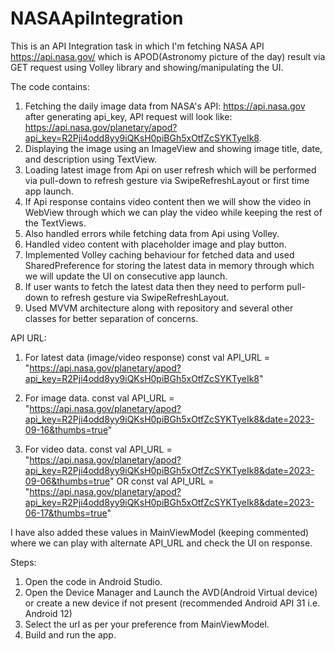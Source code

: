 # NASAApiIntegration
This is an API Integration task in which I'm fetching NASA API https://api.nasa.gov/ which is APOD(Astronomy picture of the day) result via GET request using Volley library and showing/manipulating the UI.

The code contains: 
1. Fetching the daily image data from NASA's API: https://api.nasa.gov after generating api_key, API request will look like: https://api.nasa.gov/planetary/apod?api_key=R2Pji4odd8yy9iQKsH0piBGh5xOtfZcSYKTyeIk8.
2. Displaying the image using an ImageView and showing image title, date, and description using TextView.
3. Loading latest image from Api on user refresh which will be performed via pull-down to refresh gesture via SwipeRefreshLayout or first time app launch.
4. If Api response contains video content then we will show the video in WebView through which we can play the video while keeping the rest of the TextViews.
5. Also handled errors while fetching data from Api using Volley.
6. Handled video content with placeholder image and play button.
7. Implemented Volley caching behaviour for fetched data and used SharedPreference for storing the latest data in memory through which we will update the UI on consecutive app launch.
8. If user wants to fetch the latest data then they need to perform pull-down to refresh gesture via SwipeRefreshLayout.
9. Used MVVM architecture along with repository and several other classes for better separation of concerns.


API URL:

1. For latest data (image/video response)
        const val API_URL =
            "https://api.nasa.gov/planetary/apod?api_key=R2Pji4odd8yy9iQKsH0piBGh5xOtfZcSYKTyeIk8"

2. For image data.
      const val API_URL = "https://api.nasa.gov/planetary/apod?api_key=R2Pji4odd8yy9iQKsH0piBGh5xOtfZcSYKTyeIk8&date=2023-09-16&thumbs=true"

3. For video data.
          const val API_URL = "https://api.nasa.gov/planetary/apod?api_key=R2Pji4odd8yy9iQKsH0piBGh5xOtfZcSYKTyeIk8&date=2023-09-06&thumbs=true"
                                                             OR
          const val API_URL = "https://api.nasa.gov/planetary/apod?api_key=R2Pji4odd8yy9iQKsH0piBGh5xOtfZcSYKTyeIk8&date=2023-06-17&thumbs=true"


I have also added these values in MainViewModel (keeping commented) where we can play with alternate API_URL and check the UI on response.

Steps:
1. Open the code in Android Studio.
2. Open the Device Manager and Launch the AVD(Android Virtual device) or create a new device if not present (recommended Android API 31 i.e. Android 12)
3. Select the url as per your preference from MainViewModel.
4. Build and run the app.

